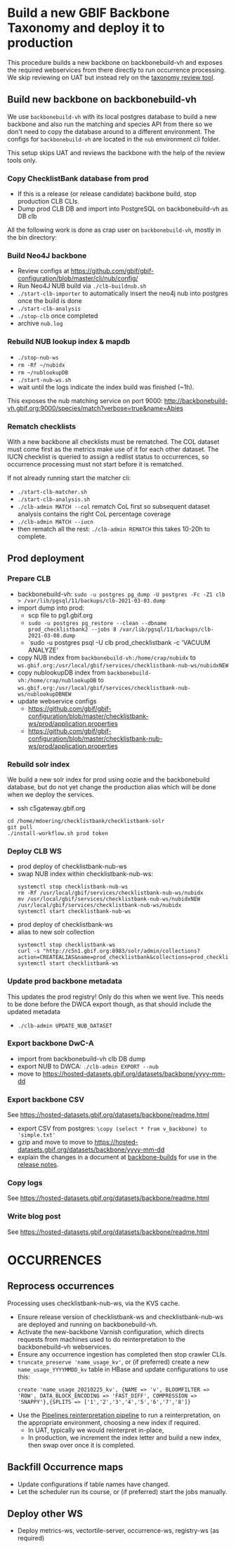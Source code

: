 # Build a new GBIF Backbone Taxonomy and deploy it to production

This procedure builds a new backbone on backbonebuild-vh and exposes the required webservices from there directly to run occurrence processing.
We skip reviewing on UAT but instead rely on the [taxonomy review tool](http://labs.gbif.org/taxonomy-review-v4).

## Build new backbone on backbonebuild-vh
We use `backbonebuild-vh` with its local postgres database to build a new backbone and also run the matching and species API from there so we don't need to copy the database around to a different environment. The configs for `backbonebuild-vh` are located in the `nub` environment cli folder.

This setup skips UAT and reviews the backbone with the help of the review tools only.


### Copy ChecklistBank database from prod
 - If this is a release (or release candidate) backbone build, stop production CLB CLIs.
 - Dump prod CLB DB and import into PostgreSQL on backbonebuild-vh as DB clb

All the following work is done as crap user on `backbonebuild-vh`, mostly in the bin directory:

### Build Neo4J backbone
 - Review configs at https://github.com/gbif/gbif-configuration/blob/master/cli/nub/config/
 - Run Neo4J NUB build via `./clb-buildnub.sh`
 - `./start-clb-importer` to automatically insert the neo4j nub into postgres once the build is done
 - `./start-clb-analysis`
 - `./stop-clb` once completed
 - archive `nub.log`

### Rebuild NUB lookup index & mapdb
 - `./stop-nub-ws`
 - `rm -Rf ~/nubidx`
 - `rm ~/nublookupDB`
 - `./start-nub-ws.sh`
 - wait until the logs indicate the index build was finished (~1h).

This exposes the nub matching service on port 9000:
http://backbonebuild-vh.gbif.org:9000/species/match?verbose=true&name=Abies

### Rematch checklists
With a new backbone all checklists must be rematched. The COL dataset must come first as the metrics make use of it for each other dataset.
The IUCN checklist is queried to assign a redlist status to occurrences, so occurrence processing must not start before it is rematched.

If not already running start the matcher cli:
- `./start-clb-matcher.sh`
- `./start-clb-analysis.sh`
- `./clb-admin MATCH --col` rematch CoL first so subsequent dataset analysis contains the right CoL percentage coverage
- `./clb-admin MATCH --iucn`
- then rematch all the rest: `./clb-admin REMATCH` this takes 10-20h to complete.


## Prod deployment

### Prepare CLB
 - backbonebuild-vh: `sudo -u postgres pg_dump -U postgres -Fc -Z1 clb > /var/lib/pgsql/11/backups/clb-2021-03-03.dump`
 - import dump into prod:
   - scp file to pg1.gbif.org
   - `sudo -u postgres pg_restore --clean --dbname prod_checklistbank2 --jobs 8 /var/lib/pgsql/11/backups/clb-2021-03-08.dump`
   - `sudo -u postgres psql -U clb prod_checklistbank -c 'VACUUM ANALYZE'
 - copy NUB index from `backbonebuild-vh:/home/crap/nubidx` to `ws.gbif.org:/usr/local/gbif/services/checklistbank-nub-ws/nubidxNEW`
 - copy nublookupDB index from `backbonebuild-vh:/home/crap/nublookupDB` to `ws.gbif.org:/usr/local/gbif/services/checklistbank-nub-ws/nublookupDBNEW`
 - update webservice configs
   - https://github.com/gbif/gbif-configuration/blob/master/checklistbank-ws/prod/application.properties
   - https://github.com/gbif/gbif-configuration/blob/master/checklistbank-nub-ws/prod/application.properties

### Rebuild solr index
We build a new solr index for prod using oozie and the backbonebuild database, but do not yet change the production alias which will be done when we deploy the services.

 - ssh c5gateway.gbif.org
  ````
cd /home/mdoering/checklistbank/checklistbank-solr
git pull
./install-workflow.sh prod token
  ````

### Deploy CLB WS
 - prod deploy of checklistbank-nub-ws
 - swap NUB index within checklistbank-nub-ws:
   ````
   systemctl stop checklistbank-nub-ws
   rm -Rf /usr/local/gbif/services/checklistbank-nub-ws/nubidx
   mv /usr/local/gbif/services/checklistbank-nub-ws/nubidxNEW /usr/local/gbif/services/checklistbank-nub-ws/nubidx
   systemctl start checklistbank-nub-ws
   ````
 - prod deploy of checklistbank-ws
 - alias to new solr collection
   ````
   systemctl stop checklistbank-ws
   curl -s "http://c5n1.gbif.org:8983/solr/admin/collections?action=CREATEALIAS&name=prod_checklistbank&collections=prod_checklistbank_2017_02_22"
   systemctl start checklistbank-ws
   ````

### Update prod backbone metadata
This updates the prod registry! Only do this when we went live.
This needs to be done before the DWCA export though, as that should include the updated metadata
- `./clb-admin UPDATE_NUB_DATASET`

### Export backbone DwC-A
- import from backbonebuild-vh clb DB dump
- export NUB to DWCA: `./clb-admin EXPORT --nub`
- move to https://hosted-datasets.gbif.org/datasets/backbone/yyyy-mm-dd

### Export backbone CSV
See https://hosted-datasets.gbif.org/datasets/backbone/readme.html
- export CSV from postgres: `\copy (select * from v_backbone) to 'simple.txt'`
- gzip and move to move to https://hosted-datasets.gbif.org/datasets/backbone/yyyy-mm-dd
- explain the changes in a document at [backbone-builds](https://github.com/gbif/checklistbank/tree/master/docs/backbone-builds) for use in the [release notes](https://www.gbif.org/release-notes).

### Copy logs
See https://hosted-datasets.gbif.org/datasets/backbone/readme.html

### Write blog post
See https://hosted-datasets.gbif.org/datasets/backbone/readme.html


# OCCURRENCES

## Reprocess occurrences
Processing uses checklistbank-nub-ws, via the KVS cache.
- Ensure release version of checklistbank-ws and checklistbank-nub-ws are deployed and running on backbonebuild-vh.
- Activate the new-backbone Varnish configuration, which directs requests from machines used to do reinterpretation to the backbonebuild-vh webservices.
- Ensure any occurrence ingestion has completed then stop crawler CLIs.
- `truncate_preserve 'name_usage_kv'`, or (if preferred) create a new `name_usage_YYYYMMDD_kv` table in HBase and update configurations to use this:
  ```
  create 'name_usage_20210225_kv', {NAME => 'v', BLOOMFILTER => 'ROW', DATA_BLOCK_ENCODING => 'FAST_DIFF', COMPRESSION => 'SNAPPY'},{SPLITS => ['1','2','3','4','5','6','7','8']}
  ```
- Use the [Pipelines reinterpretation pipeline](https://github.com/gbif/pipelines-jenkins-reinterpretation/) to run a reinterpretation, on the appropriate environment, choosing a new index if required.
  - In UAT, typically we would reinterpret in-place,
  - In production, we increment the index letter and build a new index, then swap over once it is completed.


## Backfill Occurrence maps
- Update configurations if table names have changed.
- Let the scheduler run its course, or (if preferred) start the jobs manually.

## Deploy other WS
- Deploy metrics-ws, vectortile-server, occurrence-ws, registry-ws (as required)
